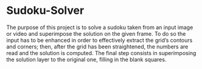# Sudoku-Solver

The purpose of this project is to solve a sudoku taken from an input image or video and superimpose the solution on the given frame. To do so the input has to be enhanced in order to effectively extract the grid’s contours and corners; then, after the grid has been straightened, the numbers are read and the solution is computed. The final step consists in superimposing the solution layer to the original one, filling in the blank squares.
